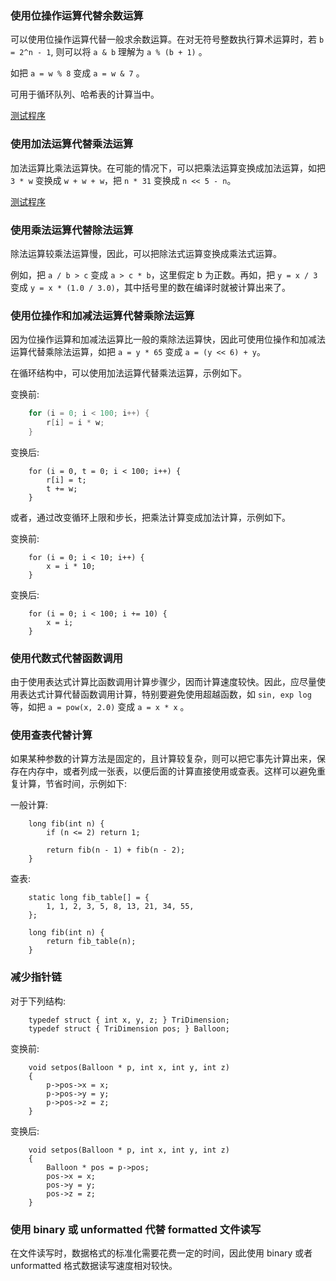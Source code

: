 
### 使用位操作运算代替余数运算

可以使用位操作运算代替一般求余数运算。在对无符号整数执行算术运算时，若 `b = 2^n - 1`, 则可以将 `a & b` 理解为 `a % (b + 1)` 。

如把 `a = w % 8` 变成 `a = w & 7` 。

可用于循环队列、哈希表的计算当中。

[测试程序](t_01/mod2power.cpp)


### 使用加法运算代替乘法运算

加法运算比乘法运算快。在可能的情况下，可以把乘法运算变换成加法运算，如把 `3 * w` 变换成 `w + w + w`，把 `n * 31` 变换成 `n << 5 - n`。

[测试程序](t_01/mul2plus.cpp)


### 使用乘法运算代替除法运算

除法运算较乘法运算慢，因此，可以把除法式运算变换成乘法式运算。

例如，把 `a / b > c` 变成 `a > c * b`，这里假定 b 为正数。再如，把 `y = x / 3` 变成 `y = x * (1.0 / 3.0)`，其中括号里的数在编译时就被计算出来了。


### 使用位操作和加减法运算代替乘除法运算

因为位操作运算和加减法运算比一般的乘除法运算快，因此可使用位操作和加减法运算代替乘除法运算，如把 `a = y * 65` 变成 `a = (y << 6) + y`。

在循环结构中，可以使用加法运算代替乘法运算，示例如下。

变换前:
```c
    for (i = 0; i < 100; i++) {
        r[i] = i * w;
    }
```
变换后:
```
    for (i = 0, t = 0; i < 100; i++) {
        r[i] = t;
        t += w;
    }
```

或者，通过改变循环上限和步长，把乘法计算变成加法计算，示例如下。

变换前:
```
    for (i = 0; i < 10; i++) {
        x = i * 10;
    }
```
变换后:
```
    for (i = 0; i < 100; i += 10) {
        x = i;
    }
```


### 使用代数式代替函数调用

由于使用表达式计算比函数调用计算步骤少，因而计算速度较快。因此，应尽量使用表达式计算代替函数调用计算，特别要避免使用超越函数，如 `sin, exp log` 等，如把 `a = pow(x, 2.0)` 变成 `a = x * x` 。


### 使用查表代替计算

如果某种参数的计算方法是固定的，且计算较复杂，则可以把它事先计算出来，保存在内存中，或者列成一张表，以便后面的计算直接使用或查表。这样可以避免重复计算，节省时间，示例如下:

一般计算:
```
    long fib(int n) {
        if (n <= 2) return 1;
        
        return fib(n - 1) + fib(n - 2);
    }
```

查表:
```
    static long fib_table[] = {
        1, 1, 2, 3, 5, 8, 13, 21, 34, 55,
    };
    
    long fib(int n) {
        return fib_table(n);
    }
```


### 减少指针链

对于下列结构:
```
    typedef struct { int x, y, z; } TriDimension;
    typedef struct { TriDimension pos; } Balloon;
```

变换前:
```
    void setpos(Balloon * p, int x, int y, int z)
    {
        p->pos->x = x;
        p->pos->y = y;
        p->pos->z = z;
    }
```

变换后:
```
    void setpos(Balloon * p, int x, int y, int z)
    {
        Balloon * pos = p->pos;
        pos->x = x;
        pos->y = y;
        pos->z = z;
    }
```


### 使用 binary 或 unformatted 代替 formatted 文件读写

在文件读写时，数据格式的标准化需要花费一定的时间，因此使用 binary 或者 unformatted 格式数据读写速度相对较快。
